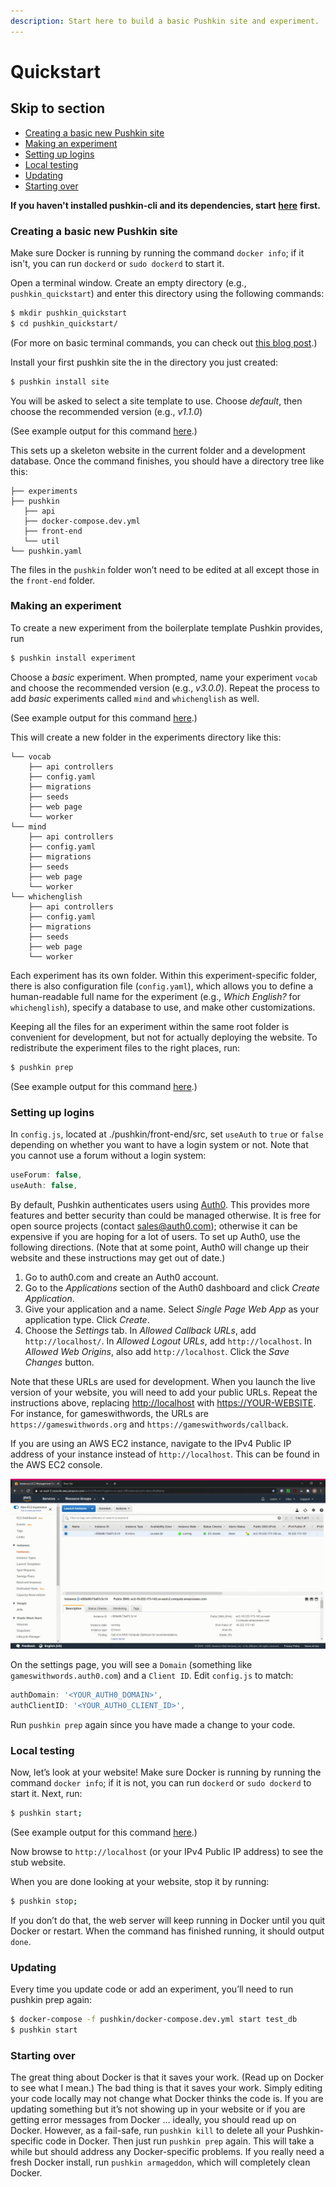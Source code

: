 ```yaml
---
description: Start here to build a basic Pushkin site and experiment.
---
```


# Quickstart

## Skip to section

* [Creating a basic new Pushkin site](quickstart.md#creating-basic-new-pushkin-site)
* [Making an experiment](quickstart.md#making-an-experiment)
* [Setting up logins](quickstart.md#setting-up-logins)
* [Local testing](quickstart.md#local-testing)
* [Updating](quickstart.md#updating)
* [Starting over](quickstart.md#starting-over)

**If you haven't installed pushkin-cli and its dependencies, start** [**here**](installing-pushkin-and-dependencies/) **first.**

### Creating a basic new Pushkin site

Make sure Docker is running by running the command `docker info`; if it isn't, you can run `dockerd` or `sudo dockerd` to start it.

Open a terminal window. Create an empty directory \(e.g., `pushkin_quickstart`\) and enter this directory using the following commands:

```bash
$ mkdir pushkin_quickstart
$ cd pushkin_quickstart/
```

\(For more on basic terminal commands, you can check out [this blog post](https://medium.com/@grace.m.nolan/terminal-for-beginners-e492ba10902a).\)

Install your first pushkin site the in the directory you just created:

```bash
$ pushkin install site
```

You will be asked to select a site template to use. Choose *default*, then choose the recommended version (e.g., *v1.1.0*)

(See example output for this command [here](sample_output/pushkin-install-site.md).)

This sets up a skeleton website in the current folder and a development database. Once the command finishes, you should have a directory tree like this:

```text
├── experiments
├── pushkin
   ├── api
   ├── docker-compose.dev.yml
   ├── front-end
   └── util
└── pushkin.yaml
```

The files in the `pushkin` folder won’t need to be edited at all except those in the `front-end` folder.

### Making an experiment

To create a new experiment from the boilerplate template Pushkin provides, run

```bash
$ pushkin install experiment
```

Choose a *basic* experiment. When prompted, name your experiment `vocab` and choose the recommended version (e.g., *v3.0.0*). Repeat the process to add *basic* experiments called `mind` and `whichenglish` as well.

(See example output for this command [here](sample_output/pushkin-install-experiment.md).)

This will create a new folder in the experiments directory like this:

```text
└── vocab
    ├── api controllers
    ├── config.yaml
    ├── migrations
    ├── seeds
    ├── web page
    └── worker
└── mind
    ├── api controllers
    ├── config.yaml
    ├── migrations
    ├── seeds
    ├── web page
    └── worker
└── whichenglish
    ├── api controllers
    ├── config.yaml
    ├── migrations
    ├── seeds
    ├── web page
    └── worker
```

Each experiment has its own folder. Within this experiment-specific folder, there is also configuration file \(`config.yaml`\), which allows you to define a human-readable full name for the experiment \(e.g., _Which English?_ for `whichenglish`\), specify a database to use, and make other customizations.

Keeping all the files for an experiment within the same root folder is convenient for development, but not for actually deploying the website. To redistribute the experiment files to the right places, run:

```bash
$ pushkin prep
```
(See example output for this command [here](sample_output/pushkin-prep.md).)

### Setting up logins

In `config.js`, located at ./pushkin/front-end/src, set `useAuth` to `true` or `false` depending on whether you want to have a login system or not. Note that you cannot use a forum without a login system:

```javascript
useForum: false,
useAuth: false,
```

By default, Pushkin authenticates users using [Auth0](https://auth0.com/). This provides more features and better security than could be managed otherwise. It is free for open source projects \(contact [sales@auth0.com](mailto:sales%40auth0.com)\); otherwise it can be expensive if you are hoping for a lot of users. To set up Auth0, use the following directions. \(Note that at some point, Auth0 will change up their website and these instructions may get out of date.\)

1. Go to auth0.com and create an Auth0 account.
2. Go to the _Applications_ section of the Auth0 dashboard and click _Create Application_.
3. Give your application and a name. Select _Single Page Web App_ as your application type. Click _Create_.
4. Choose the _Settings_ tab. In _Allowed Callback URLs_, add `http://localhost/`. In _Allowed Logout URLs_, add `http://localhost`. In _Allowed Web Origins_, also add `http://localhost`. Click the _Save Changes_ button.

Note that these URLs are used for development. When you launch the live version of your website, you will need to add your public URLs. Repeat the instructions above, replacing [http://localhost](http://localhost) with [https://YOUR-WEBSITE](https://YOUR-WEBSITE). For instance, for gameswithwords, the URLs are `https://gameswithwords.org` and `https://gameswithwords/callback`.

If you are using an AWS EC2 instance, navigate to the IPv4 Public IP address of your instance instead of `http://localhost`. This can be found in the AWS EC2 console.

![](../.gitbook/assets/38.gif)

On the settings page, you will see a `Domain` \(something like `gameswithwords.auth0.com`\) and a `Client ID`. Edit `config.js` to match:

```javascript
authDomain: '<YOUR_AUTH0_DOMAIN>',
authClientID: '<YOUR_AUTH0_CLIENT_ID>',
```

Run `pushkin prep` again since you have made a change to your code.

### Local testing

Now, let’s look at your website! Make sure Docker is running by running the command `docker info`; if it is not, you can run `dockerd` or `sudo dockerd` to start it. Next, run:

```bash
$ pushkin start;
```
(See example output for this command [here](sample_output/pushkin-start.md).)

Now browse to `http://localhost` \(or your IPv4 Public IP address\) to see the stub website.

When you are done looking at your website, stop it by running:

```bash
$ pushkin stop;
```

If you don’t do that, the web server will keep running in Docker until you quit Docker or restart. When the command has finished running, it should output `done`.

### Updating

Every time you update code or add an experiment, you’ll need to run pushkin prep again:

```bash
$ docker-compose -f pushkin/docker-compose.dev.yml start test_db
$ pushkin start
```

### Starting over

The great thing about Docker is that it saves your work. \(Read up on Docker to see what I mean.\) The bad thing is that it saves your work. Simply editing your code locally may not change what Docker thinks the code is. If you are updating something but it’s not showing up in your website or if you are getting error messages from Docker … ideally, you should read up on Docker. However, as a fail-safe, run `pushkin kill` to delete all your Pushkin-specific code in Docker. Then just run `pushkin prep` again. This will take a while but should address any Docker-specific problems. If you really need a fresh Docker install, run `pushkin armageddon`, which will completely clean Docker.
